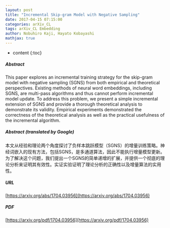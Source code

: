 ```yaml
---
layout: post
title: "Incremental Skip-gram Model with Negative Sampling"
date: 2017-04-15 07:15:00
categories: arXiv_CL
tags: arXiv_CL Embedding
author: Nobuhiro Kaji, Hayato Kobayashi
mathjax: true
---
```


* content
{:toc}

##### Abstract
This paper explores an incremental training strategy for the skip-gram model with negative sampling (SGNS) from both empirical and theoretical perspectives. Existing methods of neural word embeddings, including SGNS, are multi-pass algorithms and thus cannot perform incremental model update. To address this problem, we present a simple incremental extension of SGNS and provide a thorough theoretical analysis to demonstrate its validity. Empirical experiments demonstrated the correctness of the theoretical analysis as well as the practical usefulness of the incremental algorithm.

##### Abstract (translated by Google)
本文从经验和理论两个角度探讨了负样本跳跃模型（SGNS）的增量训练策略。神经词嵌入的现有方法，包括SGNS，是多通道算法，因此不能执行增量模型更新。为了解决这个问题，我们提出一个SGNS的简单递增的扩展，并提供一个彻底的理论分析来证明其有效性。实证实验证明了理论分析的正确性以及增量算法的实用性。

##### URL
[https://arxiv.org/abs/1704.03956](https://arxiv.org/abs/1704.03956)

##### PDF
[https://arxiv.org/pdf/1704.03956](https://arxiv.org/pdf/1704.03956)

